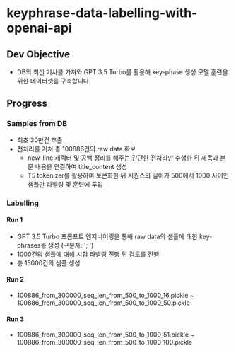 # keyphrase-data-labelling-with-openai-api

## Dev Objective

- DB의 최신 기사를 가져와 GPT 3.5 Turbo를 활용해 key-phase 생성 모델 훈련을 위한 데이터셋을 구축합니다.

## Progress

### Samples from DB

- 최초 30만건 추출
- 전처리를 거쳐 총 100886건의 raw data 확보
  - new-line 캐릭터 및 공백 정리를 해주는 간단한 전처리만 수행한 뒤 제목과 본문 내용을 연결하여 title_content 생성
  - T5 tokenizer를 활용하여 토큰화한 뒤 시퀀스의 길이가 500에서 1000 사이인 샘플만 라벨링 및 훈련에 투입

### Labelling

#### Run 1

- GPT 3.5 Turbo 프롬프트 엔지니어링을 통해 raw data의 샘플에 대한 key-phrases를 생성 (구분자: '; ')
- 1000건의 샘플에 대해 시험 라벨링 진행 뒤 검토를 진행
- 총 15000건의 샘플 생성

#### Run 2

- 100886_from_300000_seq_len_from_500_to_1000_16.pickle ~ 100886_from_300000_seq_len_from_500_to_1000_50.pickle

#### Run 3

- 100886_from_300000_seq_len_from_500_to_1000_51.pickle ~ 100886_from_300000_seq_len_from_500_to_1000_100.pickle
